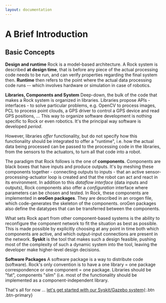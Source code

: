 ```yaml
---
layout: documentation
---
```


# A Brief Introduction

## Basic Concepts

**Design and runtime** Rock is a model-based architecture. A Rock system is
described **at design time**, that is before any piece of the actual
processing code needs to be run, and can verify properties regarding the
final system then. **Runtime** then refers to the point where the actual data
processing code runs -- which involves hardware or simulation in case of
robotics.

**Libraries, Components and System** Deep-down, the bulk of the code that
makes a Rock system is organized in libraries. Libraries propose APIs -
interfaces - to solve particular problems, e.g. OpenCV to process images, PCL
to process point clouds, a GPS driver to control a GPS device and read GPS
positions, … This way to organize software development is nothing specific to
Rock or even robotics. It's the principal way software is developed _period_.

However, libraries _offer_ functionality, but do not specify how this
functionality should be integrated to offer a "runtime", i.e. how the actual
data being processed can be passed to the processing code in the libraries,
from the sensors to the actuators, to turn all that code into a robot.

The paradigm that Rock follows is the one of **components**. Components are
black boxes that have inputs and produce outputs. It's by meshing these
components together - connecting outputs to inputs - that an active
sensor-processing-actuator loop is created and that the robot can act and react
in its environment. In addition to this _dataflow interface_ (data inputs and
outputs), Rock components also offer a _configuration_ interface where parameters
can be chosen and tested. In Rock, these components are implemented in **oroGen
packages**. They are described in an orogen file, which code-generates the
skeleton of the components. oroGen packages also define the datatypes that
can be transferred between the components.

What sets Rock apart from other component-based systems is the ability to
reconfigure the component network to fit the situation as best as possible.
This is made possible by explicitly choosing at any point in time both which
components are active, and which output-input connections are present in the
network. **Syskit** is the tool that makes such a design feasible, pushing most
of the complexity of such a dynamic system into the tool, leaving the developer
make higher-level design decisions.

**Software Packages** A software package is a way to distribute code (software).
Rock's only convention is to have a one library = one package correspondence or
one component = one package. Libraries should be "fat", components "slim" (i.e.
most of the functionality should be implemented as a component-independent
library.

That's all for now … [let's get started with our Syskit/Gazebo system](getting_started.html){:.btn .btn-primary}
